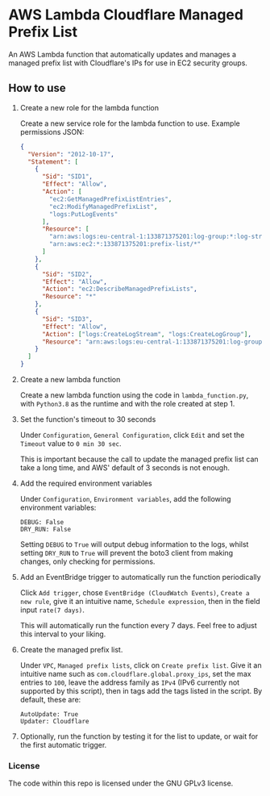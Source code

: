 # AWS Lambda Cloudflare Managed Prefix List

An AWS Lambda function that automatically updates and manages a managed prefix list with Cloudflare's IPs for use in EC2 security groups.

## How to use

1. Create a new role for the lambda function

   Create a new service role for the lambda function to use. Example permissions JSON:

   ```json
   {
     "Version": "2012-10-17",
     "Statement": [
       {
         "Sid": "SID1",
         "Effect": "Allow",
         "Action": [
           "ec2:GetManagedPrefixListEntries",
           "ec2:ModifyManagedPrefixList",
           "logs:PutLogEvents"
         ],
         "Resource": [
           "arn:aws:logs:eu-central-1:133871375201:log-group:*:log-stream:*",
           "arn:aws:ec2:*:133871375201:prefix-list/*"
         ]
       },
       {
         "Sid": "SID2",
         "Effect": "Allow",
         "Action": "ec2:DescribeManagedPrefixLists",
         "Resource": "*"
       },
       {
         "Sid": "SID3",
         "Effect": "Allow",
         "Action": ["logs:CreateLogStream", "logs:CreateLogGroup"],
         "Resource": "arn:aws:logs:eu-central-1:133871375201:log-group:*"
       }
     ]
   }
   ```

2. Create a new lambda function

   Create a new lambda function using the code in `lambda_function.py`, with `Python3.8` as the runtime and with the role created at step 1.

3. Set the function's timeout to 30 seconds

   Under `Configuration`, `General Configuration`, click `Edit` and set the `Timeout` value to `0 min 30 sec`.

   This is important because the call to update the managed prefix list can take a long time, and AWS' default of 3 seconds is not enough.

4. Add the required environment variables

   Under `Configuration`, `Environment variables`, add the following environment variables:

   ```
   DEBUG: False
   DRY_RUN: False
   ```

   Setting `DEBUG` to `True` will output debug information to the logs, whilst setting `DRY_RUN` to `True` will prevent the boto3 client from making changes, only checking for permissions.

5. Add an EventBridge trigger to automatically run the function periodically

   Click `Add trigger`, chose `EventBridge (CloudWatch Events)`, `Create a new rule`, give it an intuitive name, `Schedule expression`, then in the field input `rate(7 days)`.

   This will automatically run the function every 7 days. Feel free to adjust this interval to your liking.

6. Create the managed prefix list.

   Under `VPC`, `Managed prefix lists`, click on `Create prefix list`. Give it an intuitive name such as `com.cloudflare.global.proxy_ips`, set the max entries to `100`, leave the address family as `IPv4` (IPv6 currently not supported by this script), then in tags add the tags listed in the script. By default, these are:

   ```
   AutoUpdate: True
   Updater: Cloudflare
   ```

7. Optionally, run the function by testing it for the list to update, or wait for the first automatic trigger.

### License

The code within this repo is licensed under the GNU GPLv3 license.

